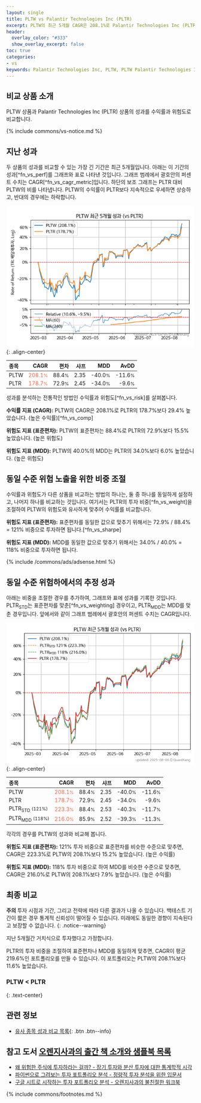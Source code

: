 ```yaml
---
layout: single
title: PLTW vs Palantir Technologies Inc (PLTR)
excerpt: PLTW의 최근 5개월 CAGR은 208.1%로 Palantir Technologies Inc (PLTR)의 178.7%보다 29.4% 높았습니다.
header:
  overlay_color: "#333"
  show_overlay_excerpt: false
toc: true
categories:
- vs
keywords: Palantir Technologies Inc, PLTW, PLTW Palantir Technologies Inc 비교, PLTR, PLTW PLTW 비교
---
```


## 비교 상품 소개


PLTW 상품과 Palantir Technologies Inc (PLTR) 상품의 성과를 수익률과 위험도로 비교합니다.





{% include commons/vs-notice.md %}

## 지난 성과

두 상품의 성과를 비교할 수 있는 가장 긴 기간은 최근 5개월입니다. 아래는 이 기간의 성과[^fn_vs_perf]를 그래프와 표로 나타낸 것입니다.
그래프 범례에서 괄호안의 퍼센트 수치는 CAGR[^fn_vs_cagr_metric]입니다.
하단의 보조 그래프는 PLTR 대비 PLTW의 비를 나타냅니다.
PLTW의 수익률이 PLTR보다 지속적으로 우세하면 상승하고, 반대의 경우에는 하락합니다.

![PLTW](/vs/images/pltw-vs-pltr_dual.png){: .align-center}

| **종목** | **CAGR** | **편차** | **샤프** | **MDD** | **AvDD** |
| :------------ | ------: | -----------: | -------: | ------: | -------: |
| PLTW | <span style="color: tomato">208.1<small>%</small></span> | 88.4<small>%</small> | 2.35 | -40.0<small>%</small> | -11.6<small>%</small> |
| PLTR | <span style="color: tomato">178.7<small>%</small></span> | 72.9<small>%</small> | 2.45 | -34.0<small>%</small> | -9.6<small>%</small> |

<!-- more -->


성과를 분석하는 전통적인 방법인 수익률과 위험도[^fn_vs_risk]를 살펴봅니다.

**수익률 지표 (CAGR):** PLTW의 CAGR은 208.1%로 PLTR의 178.7%보다 29.4% 높았습니다. (높은 수익률)[^fn_vs_comp]

**위험도 지표 (표준편차):** PLTW의 표준편차는 88.4%로 PLTR의 72.9%보다 15.5% 높았습니다. (높은 위험도)

**위험도 지표 (MDD):** PLTW의 40.0%의 MDD는 PLTR의 34.0%보다 6.0% 높았습니다. (높은 위험도)



## 동일 수준 위험 노출을 위한 비중 조절

수익률과 위험도가 다른 상품을 비교하는 방법의 하나는, 둘 중 하나를 동일하게 설정하고, 나머지 하나를 비교하는 것입니다.
여기서는 PLTR의 투자 비중[^fn_vs_weight]을 조절하여 PLTW의 위험도와 유사하게 맞추어 수익률를 비교합니다.

**위험도 지표 (표준편차):** 표준편차를 동일한 값으로 맞추기 위해서는 72.9% / 88.4% = 121% 비중으로 투자하면 됩니다.[^fn_vs_sharpe]

**위험도 지표 (MDD):** MDD를 동일한 값으로 맞추기 위해서는 34.0% / 40.0% = 118% 비중으로 투자하면 됩니다.


{% include /commons/ads/adsense.html %}



## 동일 수준 위험하에서의 추정 성과

아래는 비중을 조절한 경우를 추가하여, 그래프와 표에 성과를 기록한 것입니다.
PLTR<sub>STD</sub>는 표준편차를 맞춘[^fn_vs_weighting] 경우이고, PLTR<sub>MDD</sub>는 MDD를 맞춘 경우입니다.
앞에서와 같이 그래프 범례에서 괄호안의 퍼센트 수치는 CAGR입니다.


![PLTW](/vs/images/pltw-vs-pltr.png){: .align-center}



| **종목** | **CAGR** | **편차** | **샤프** | **MDD** | **AvDD** |
| :------------ | ------: | -----------: | -------: | ------: | -------: |
| PLTW | <span style="color: tomato">208.1<small>%</small></span> | 88.4<small>%</small> | 2.35 | -40.0<small>%</small> | -11.6<small>%</small> |
| PLTR | <span style="color: tomato">178.7<small>%</small></span> | 72.9<small>%</small> | 2.45 | -34.0<small>%</small> | -9.6<small>%</small> |
| PLTR<sub>STD</sub> <small>(121%)</small> | <span style="color: tomato">223.3<small>%</small></span> | 88.4<small>%</small> | 2.53 | -40.3<small>%</small> | -11.7<small>%</small> |
| PLTR<sub>MDD</sub> <small>(118%)</small> | <span style="color: tomato">216.0<small>%</small></span> | 85.9<small>%</small> | 2.52 | -39.3<small>%</small> | -11.3<small>%</small> |



각각의 경우를 PLTW의 성과와 비교해 봅니다.

**위험도 지표 (표준편차):** 121% 투자 비중으로 표준편차를 비슷한 수준으로 맞추면, CAGR은 223.3%로 PLTW의 208.1%보다 15.2% 높았습니다. (높은 수익률)

**위험도 지표 (MDD):** 118% 투자 비중으로 하여 MDD를 비슷한 수준으로 맞추면, CAGR은 216.0%로 PLTW의 208.1%보다 7.9% 높았습니다. (높은 수익률)




## 최종 비교

**주의** 투자 시점과 기간, 그리고 전략에 따라 다른 결과가 나올 수 있습니다. 백테스트 기간이 짧은 경우 통계적 신뢰성이 떨어질 수 있습니다. 미래에도 동일한 경향이 지속된다고 보장할 수 없습니다.
{: .notice--warning}

지난 5개월간 거치식으로 투자했다고 가정합니다.

PLTR의 투자 비중을 조절하여 표준편차나 MDD를 동일하게 맞추면, CAGR이 평균 219.6%인 포트폴리오를 만들 수 있습니다.
이 포트폴리오는 PLTW의 208.1%보다 11.6% 높았습니다.

### PLTW &lt; PLTR
{: .text-center}


## 관련 정보

- [유사 종목 성과 비교 목록](/vs/){: .btn .btn--info}


## 참고 도서 [오렌지사과의 출간 책 소개와 샘플북 목록](https://kongdori.tistory.com/691)

- [왜 위험한 주식에 투자하라는 걸까? - 장기 투자와 분산 투자에 대한 통계학적 시각](https://kongdori.tistory.com/421)
- [파이썬으로 그려보는 투자 포트폴리오 분석  - 정량적 투자 분석을 위한 입문서](https://kongdori.tistory.com/643)
- [구글 시트로 시작하는 투자 포트폴리오 분석 - 오렌지사과의 불친절한 워크북](https://kongdori.tistory.com/449)

{% include commons/footnotes.md %}